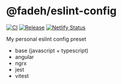 # @fadeh/eslint-config

[![CI](https://github.com/FabienDehopre/eslint-config/actions/workflows/ci.yml/badge.svg)](https://github.com/FabienDehopre/eslint-config/actions/workflows/ci.yml)
[![Release](https://github.com/FabienDehopre/eslint-config/actions/workflows/release.yml/badge.svg)](https://github.com/FabienDehopre/eslint-config/actions/workflows/release.yml)
[![Netlify Status](https://api.netlify.com/api/v1/badges/cab11755-048a-4d81-8ed1-dd2f67135664/deploy-status)](https://app.netlify.com/sites/fabdeh-eslint-config/deploys)

My personal eslint config preset

- base (javascript + typescript)
- angular
- ngrx
- jest
- vitest
